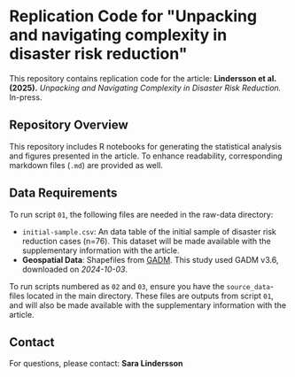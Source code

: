 # Replication Code for "Unpacking and navigating complexity in disaster risk reduction"
This repository contains replication code for the article:
__Lindersson et al. (2025).__ _Unpacking and Navigating Complexity in Disaster Risk Reduction._ In-press.

## Repository Overview
This repository includes R notebooks for generating the statistical analysis and figures presented in the article. To enhance readability, corresponding markdown files (`.md`) are provided as well.

## Data Requirements
To run script `01`, the following files are needed in the raw-data directory: 
+ `initial-sample.csv`: An data table of the initial sample of disaster risk reduction cases (n=76). This dataset will be made available with the supplementary information with the article.
+ __Geospatial Data__: Shapefiles from [GADM](https://gadm.org/). This study used GADM v3.6, downloaded on _2024-10-03_.

To run scripts numbered as `02` and `03`, ensure you have the `source_data`-files located in the main directory. These files are outputs from script `01`, and will also be made available with the supplementary information with the article.

## Contact
For questions, please contact: __Sara Lindersson__
